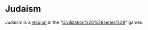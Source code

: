 # Judaism

Judaism is a [religion](religion) in the "[Civilization%20%28series%29](Civilization)" games.